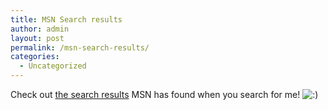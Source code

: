 ```yaml
---
title: MSN Search results
author: admin
layout: post
permalink: /msn-search-results/
categories:
  - Uncategorized
---
```

Check out [the search results][1] MSN has found when you search for me! <img src="http://blog.lotas-smartman.net/wp-includes/images/smilies/icon_smile.gif" alt=":)" class="wp-smiley" />

 [1]: http://www.mymsnsearch.com/results.aspx?q=Tiernan+OToole&FORM=qxeLZkAY17m5